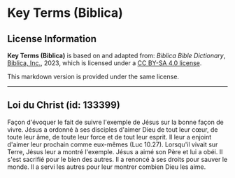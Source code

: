 # Key Terms (Biblica)

## License Information

**Key Terms (Biblica)** is based on and adapted from: _Biblica Bible Dictionary_, [Biblica, Inc.](https://www.biblica.com/), 2023, which is licensed under a [CC BY-SA 4.0 license](https://creativecommons.org/licenses/by-sa/4.0/legalcode.en).

This markdown version is provided under the same license.



--------------------------------

## Loi du Christ (id: 133399)

Façon d'évoquer le fait de suivre l'exemple de Jésus sur la bonne façon de vivre. Jésus a ordonné à ses disciples d'aimer Dieu de tout leur cœur, de toute leur âme, de toute leur force et de tout leur esprit. Il leur a enjoint d'aimer leur prochain comme eux\-mêmes (Luc 10\.27\). Lorsqu'il vivait sur Terre, Jésus leur a montré l'exemple. Jésus a aimé son Père et lui a obéi. Il s'est sacrifié pour le bien des autres. Il a renoncé à ses droits pour sauver le monde. Il a servi les autres pour leur montrer combien Dieu les aime.


